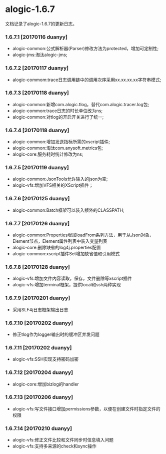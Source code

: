 alogic-1.6.7
============

文档记录了alogic-1.6.7的更新日志。

### 1.6.7.1 [20170116 duanyy]

- alogic-common:公式解析器(Parser)修改方法为protected，增加可定制性;
- alogic-jms:淘汰alogic-jms;
	
### 1.6.7.2 [20170117 duanyy]
	 
- alogic-commom:trace日志调用链中的调用次序采用xx.xx.xx.xx字符串模式;

### 1.6.7.3 [20170118 duanyy]
- alogic-common:新增com.alogic.tlog，替代com.alogic.tracer.log包;
- alogic-common:trace日志的时长单位改为ns;
- alogic-common:对tlog的开启开关进行了统一;

### 1.6.7.4 [20170118 duanyy]
- alogic-common:增加发送指标所需的xscript插件;
- alogic-common:淘汰com.anysoft.metrics包;
- alogic-core:服务耗时统计修改为ns;

### 1.6.7.5 [20170119 duanyy]
- alogic-common:JsonTools允许输入的json为空;
- alogic-vfs:增加VFS相关的XScript插件；

### 1.6.7.6 [20170125 duanyy] 
- alogic-common:Batch框架可以装入额外的CLASSPATH;

### 1.6.7.7 [20170126 duanyy]
- alogic-common:Properties增加loadFrom系列方法，用于从Json对象，Element节点，Element属性列表中装入变量列表
- alogic-core:删除缺省的log4j.properties配置
- alogic-common:xscript插件Set增加缺省值和引用模式

### 1.6.7.8 [20170128 duanyy]
- alogic-vfs:增加文件内容读取，保存，文件删除等xscript插件
- alogic-vfs:增加terminal框架，提供local和ssh两种实现

### 1.6.7.9 [20170201 duanyy]
- 采用SLF4j日志框架输出日志

### 1.6.7.10 [20170202 duanyy] 
- 修正tlog作为logger输出时的缓冲区并发问题

### 1.6.7.11 [20170202 duanyy] 
- alogic-vfs:SSH实现支持密码加密

### 1.6.7.12 [20170204 duanyy] 
- alogic-core:增加bizlog的handler

### 1.6.7.13 [20170206 duanyy]
- alogic-vfs:写文件接口增加permissions参数，以便在创建文件时指定文件的权限

### 1.6.7.14 [20170210 duanyy]
- alogic-vfs:修正文件比较和文件同步时信息填入问题
- alogic-vfs:支持多来源的check和sync操作


